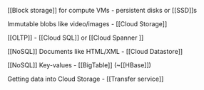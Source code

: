 [[Block storage]] for compute VMs - persistent disks or [[SSD]]s

Immutable blobs like video/images - [[Cloud Storage]] 

[[OLTP]] - [[Cloud SQL]] or [[Cloud Spanner ]] 

[[NoSQL]] Documents like HTML/XML - [[Cloud Datastore]]

[[NoSQL]] Key-values - [[BigTable]] (~[[HBase]])  

Getting data into Cloud Storage - [[Transfer service]]